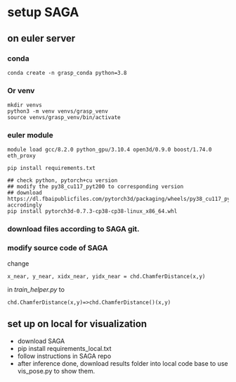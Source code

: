 # setup SAGA
## on euler server
### conda
```conda create -n grasp_conda python=3.8```
### Or venv
```
mkdir venvs
python3 -m venv venvs/grasp_venv
source venvs/grasp_venv/bin/activate
```
### euler module
```module load gcc/8.2.0 python_gpu/3.10.4 open3d/0.9.0 boost/1.74.0 eth_proxy```

```pip install requirements.txt```

```
## check python, pytorch+cu version
## modify the py38_cu117_pyt200 to corresponding version
## download https://dl.fbaipublicfiles.com/pytorch3d/packaging/wheels/py38_cu117_pyt200/download.html accrodingly
pip install pytorch3d-0.7.3-cp38-cp38-linux_x86_64.whl
```

### download files according to SAGA git.

### modify source code of SAGA
change 

```x_near, y_near, xidx_near, yidx_near = chd.ChamferDistance(x,y)```

in *train_helper.py* to

```chd.ChamferDistance(x,y)=>chd.ChamferDistance()(x,y)```


## set up on local for visualization
- download SAGA 
- pip install requirements_local.txt
- follow instructions in SAGA repo
- after inference done, download results folder into local code base to use vis_pose.py to show them.
